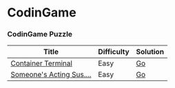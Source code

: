 CodinGame
===========

### CodinGame Puzzle

| Title                                                                                       | Difficulty | Solution                                        |
|---------------------------------------------------------------------------------------------|------------|-------------------------------------------------|
| [Container Terminal](https://www.codingame.com/training/easy/container-terminal)            | Easy       | [Go](./puzzle/go/container-terminal/main.go)    |
| [Someone's Acting Sus....](https://www.codingame.com/training/easy/someones-acting-sus----) | Easy       | [Go](puzzle/go/someones-acting-sus----/main.go) |
